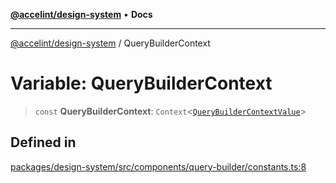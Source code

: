 [**@accelint/design-system**](../README.md) • **Docs**

***

[@accelint/design-system](../README.md) / QueryBuilderContext

# Variable: QueryBuilderContext

> `const` **QueryBuilderContext**: `Context`\<[`QueryBuilderContextValue`](../type-aliases/QueryBuilderContextValue.md)\>

## Defined in

[packages/design-system/src/components/query-builder/constants.ts:8](https://github.com/gohypergiant/standard-toolkit/blob/258694cea8ed8bbd956b3cf5da47c2c9debcf127/packages/design-system/src/components/query-builder/constants.ts#L8)
